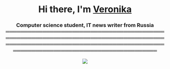 <h1 align="center">Hi there, I'm <a href="https://github.com/fvrrrf/" target="_blank">Veronika</a> 
<h3 align="center">Computer science student, IT news writer from Russia
════════════════════════════════════════════════════════════════════════════════════════════════════════════════════════════════════════════════════════════════════════

  ![](https://komarev.com/ghpvc/?username=your-github-username&color=4D3A31&style=for-the-badge)
